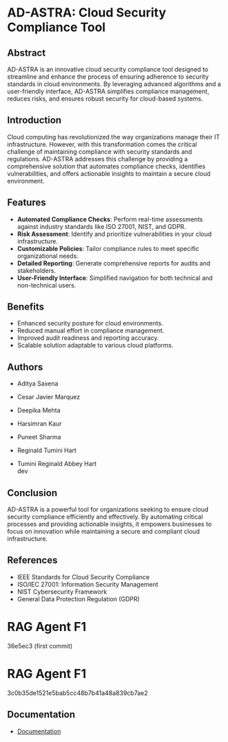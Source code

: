 
# AD-ASTRA: Cloud Security Compliance Tool

## Abstract
AD-ASTRA is an innovative cloud security compliance tool designed to streamline and enhance the process of ensuring adherence to security standards in cloud environments. By leveraging advanced algorithms and a user-friendly interface, AD-ASTRA simplifies compliance management, reduces risks, and ensures robust security for cloud-based systems.

## Introduction
Cloud computing has revolutionized the way organizations manage their IT infrastructure. However, with this transformation comes the critical challenge of maintaining compliance with security standards and regulations. AD-ASTRA addresses this challenge by providing a comprehensive solution that automates compliance checks, identifies vulnerabilities, and offers actionable insights to maintain a secure cloud environment.

## Features
- **Automated Compliance Checks**: Perform real-time assessments against industry standards like ISO 27001, NIST, and GDPR.
- **Risk Assessment**: Identify and prioritize vulnerabilities in your cloud infrastructure.
- **Customizable Policies**: Tailor compliance rules to meet specific organizational needs.
- **Detailed Reporting**: Generate comprehensive reports for audits and stakeholders.
- **User-Friendly Interface**: Simplified navigation for both technical and non-technical users.

## Benefits
- Enhanced security posture for cloud environments.
- Reduced manual effort in compliance management.
- Improved audit readiness and reporting accuracy.
- Scalable solution adaptable to various cloud platforms.

## Authors
- Aditya Saxena  
- Cesar Javier Marquez  
- Deepika Mehta  
- Harsimran Kaur  
- Puneet Sharma  
- Reginald Tumini Hart  

- Tumini Reginald Abbey Hart  
 dev

## Conclusion
AD-ASTRA is a powerful tool for organizations seeking to ensure cloud security compliance efficiently and effectively. By automating critical processes and providing actionable insights, it empowers businesses to focus on innovation while maintaining a secure and compliant cloud infrastructure.

## References
- IEEE Standards for Cloud Security Compliance  
- ISO/IEC 27001: Information Security Management  
- NIST Cybersecurity Framework  
- General Data Protection Regulation (GDPR)  


##

# RAG Agent F1 
 36e5ec3 (first commit)

# RAG Agent F1 
 3c0b35de1521e5bab5cc48b7b41a48a839cb7ae2

## Documentation
- [Documentation](./docs/README.md)
